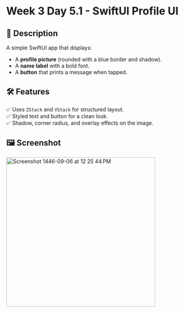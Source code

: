 # Week 3 Day 5.1 - SwiftUI Profile UI  

## 📌 Description  
A simple SwiftUI app that displays:  
- A **profile picture** (rounded with a blue border and shadow).  
- A **name label** with a bold font.  
- A **button** that prints a message when tapped.  

## 🛠 Features  
✅ Uses `ZStack` and `VStack` for structured layout.  
✅ Styled text and button for a clean look.  
✅ Shadow, corner radius, and overlay effects on the image.  

## 🖼 Screenshot   
 
<img width="397" alt="Screenshot 1446-09-06 at 12 25 44 PM" src="https://github.com/user-attachments/assets/ac94430c-799d-4ed8-b2e0-679977668bd5" />

